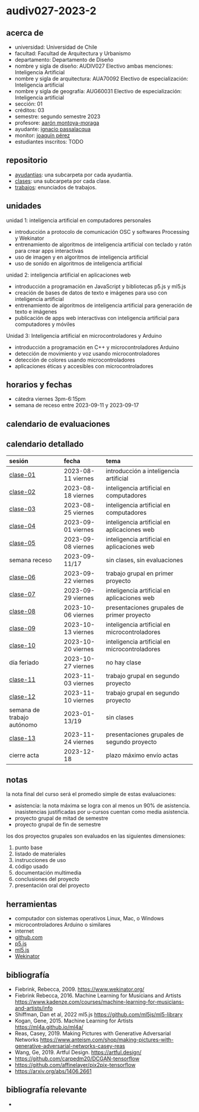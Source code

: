 # audiv027-2023-2

## acerca de

- universidad: Universidad de Chile
- facultad: Facultad de Arquitectura y Urbanismo
- departamento: Departamento de Diseño
- nombre y sigla de diseño: AUDIV027 Electivo ambas menciones: Inteligencia Artificial
- nombre y sigla de arquitectura: AUA70092 Electivo de especialización: Inteligencia artificial
- nombre y sigla de geografía: AUG60031 Electivo de especialización: Inteligencia artificial
- sección: 01
- créditos: 03
- semestre: segundo semestre 2023
- profesore: [aarón montoya-moraga](https://github.com/montoyamoraga)
- ayudante: [ignacio passalacqua](https://github.com/ipassala)
- monitor: [joaquín pérez](https://github.com/jota-pe-ge)
- estudiantes inscritos: TODO

## repositorio

- [ayudantias](./ayudantias/): una subcarpeta por cada ayudantía.
- [clases](./clases/): una subcarpeta por cada clase.
- [trabajos](./trabajos/): enunciados de trabajos.

## unidades

unidad 1: inteligencia artificial en computadores personales
- introducción a protocolo de comunicación OSC y softwares Processing y Wekinator
- entrenamiento de algoritmos de inteligencia artificial con teclado y ratón para crear apps interactivas
- uso de imagen y en algoritmos de inteligencia artificial
- uso de sonido en algoritmos de inteligencia artificial

unidad 2: inteligencia artificial en aplicaciones web

- introducción a programación en JavaScript y bibliotecas p5.js y ml5.js
- creación de bases de datos de texto e imágenes para uso con inteligencia artificial
- entrenamiento de algoritmos de inteligencia artificial para generación de texto e imágenes
- publicación de apps web interactivas con inteligencia artificial para computadores y móviles

Unidad 3: Inteligencia artificial en microcontroladores y Arduino

- introducción a programación en C++ y microcontroladores Arduino
- detección de movimiento y voz usando microcontroladores
- detección de colores usando microcontroladores
- aplicaciones éticas y accesibles con microcontroladores

## horarios y fechas

- cátedra viernes 3pm-6:15pm
- semana de receso entre 2023-09-11 y 2023-09-17

## calendario de evaluaciones

## calendario detallado

| sesión                                   | fecha              | tema                                          |
| :--------------------------------------- | :----------------- | :-------------------------------------------- |
| [clase-01](clases/clase-01/)             | 2023-08-11 viernes | introducción a inteligencia artificial        |
| [clase-02](clases/clase-02/)             | 2023-08-18 viernes | inteligencia artificial en computadores       |
| [clase-03](clases/clase-03/)             | 2023-08-25 viernes | inteligencia artificial en computadores       |
| [clase-04](clases/clase-04/)             | 2023-09-01 viernes | inteligencia artificial en aplicaciones web   |
| [clase-05](clases/clase-05/)             | 2023-09-08 viernes | inteligencia artificial en aplicaciones web   |
| semana receso                            | 2023-09-11/17      | sin clases, sin evaluaciones                  |
| [clase-06](clases/clase-06/)             | 2023-09-22 viernes | trabajo grupal en primer proyecto             |
| [clase-07](clases/clase-07/)             | 2023-09-29 viernes | inteligencia artificial en aplicaciones web   |
| [clase-08](clases/clase-08/)             | 2023-10-06 viernes | presentaciones grupales de primer proyecto    |
| [clase-09](clases/clase-09/)             | 2023-10-13 viernes | inteligencia artificial en microcontroladores |
| [clase-10](clases/clase-10/)             | 2023-10-20 viernes | inteligencia artificial en microcontroladores |
| día feriado                              | 2023-10-27 viernes | no hay clase                                  |
| [clase-11](clases/clase-11/)             | 2023-11-03 viernes | trabajo grupal en segundo proyecto            |
| [clase-12](clases/clase-12/)             | 2023-11-10 viernes | trabajo grupal en segundo proyecto            |
| semana de trabajo autónomo               | 2023-01-13/19      | sin clases                                    |
| [clase-13](clases/clase-13/)             | 2023-11-24 viernes | presentaciones grupales de segundo proyecto   |
| cierre acta                              | 2023-12-18         | plazo máximo envío actas                      |

## notas

la nota final del curso será el promedio simple de estas evaluaciones:

- asistencia: la nota máxima se logra con al menos un 90% de asistencia. inasistencias justificadas por u-cursos cuentan como media asistencia. 
- proyecto grupal de mitad de semestre
- proyecto grupal de fin de semestre

los dos proyectos grupales son evaluados en las siguientes dimensiones:

1. punto base
2. listado de materiales
3. instrucciones de uso
4. código usado
5. documentación multimedia
6. conclusiones del proyecto
7. presentación oral del proyecto

## herramientas

- computador con sistemas operativos Linux, Mac, o Windows
- microcontroladores Arduino o similares
- internet
- [github.com](https://github.com/)
- [p5.js](https://p5js.org/)
- [ml5.js](https://ml5js.org/)
- [Wekinator](https://wekinator.org/)

## bibliografía

- Fiebrink, Rebecca, 2009. https://www.wekinator.org/
- Fiebrink Rebecca, 2016. Machine Learning for Musicians and Artists
https://www.kadenze.com/courses/machine-learning-for-musicians-and-artists/info
- Shiffman, Dan et al, 2022 ml5.js https://github.com/ml5js/ml5-library
- Kogan, Gene, 2015. Machine Learning for Artists https://ml4a.github.io/ml4a/
- Reas, Casey, 2019. Making Pictures with Generative Adversarial Networks
https://www.anteism.com/shop/making-pictures-with-generative-adversarial-networks-casey-reas
- Wang, Ge, 2019. Artful Design. https://artful.design/
- https://github.com/carpedm20/DCGAN-tensorflow
- https://github.com/affinelayer/pix2pix-tensorflow
- https://arxiv.org/abs/1406.2661

## bibliografía relevante
-
